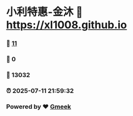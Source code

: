 # 小利特惠-金沐 :link: https://xl1008.github.io 
### :page_facing_up: [11](https://xl1008.github.io/tag.html) 
### :speech_balloon: 0 
### :hibiscus: 13032 
### :alarm_clock: 2025-07-11 21:59:32 
### Powered by :heart: [Gmeek](https://github.com/Meekdai/Gmeek)
